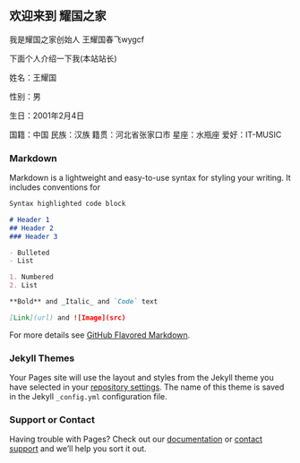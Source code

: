 ## 欢迎来到 耀国之家

我是耀国之家创始人 王耀国春飞wygcf

下面个人介绍一下我(本站站长)

姓名：王耀国

性别：男

生日：2001年2月4日

国籍：中国
民族：汉族
籍贯：河北省张家口市
星座：水瓶座
爱好：IT-MUSIC

### Markdown

Markdown is a lightweight and easy-to-use syntax for styling your writing. It includes conventions for

```markdown
Syntax highlighted code block

# Header 1
## Header 2
### Header 3

- Bulleted
- List

1. Numbered
2. List

**Bold** and _Italic_ and `Code` text

[Link](url) and ![Image](src)
```

For more details see [GitHub Flavored Markdown](https://guides.github.com/features/mastering-markdown/).

### Jekyll Themes

Your Pages site will use the layout and styles from the Jekyll theme you have selected in your [repository settings](https://github.com/wygcf/wygcf.github.io/settings). The name of this theme is saved in the Jekyll `_config.yml` configuration file.

### Support or Contact

Having trouble with Pages? Check out our [documentation](https://help.github.com/categories/github-pages-basics/) or [contact support](https://github.com/contact) and we’ll help you sort it out.
